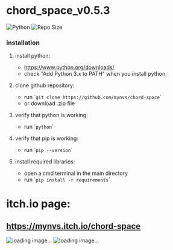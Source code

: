 # chord_space_v0.5.3
![Python](https://img.shields.io/badge/python-3.10-blue.svg)
![Repo Size](https://img.shields.io/github/repo-size/mynvs/chord-space)

### installation

1. install python:
	- https://www.python.org/downloads/
	- check "Add Python 3.x to PATH" when you install python.

2. clone github repository:
   	- run \``git clone https://github.com/mynvs/chord-space`\`
   	- or download .zip file

3. verify that python is working:
	- run \``python`\`

5. verify that pip is working:
	- run \``pip --version`\`

7. install required libraries:
   	- open a cmd terminal in the main directory
	- run \``pip install -r requirements`\`

# itch.io page:
## https://mynvs.itch.io/chord-space

![loading image...](https://github.com/mynvs/chord-space/blob/images/image1.webp?raw=true)
![loading image...](https://github.com/mynvs/chord-space/blob/images/image2.webp?raw=true)
